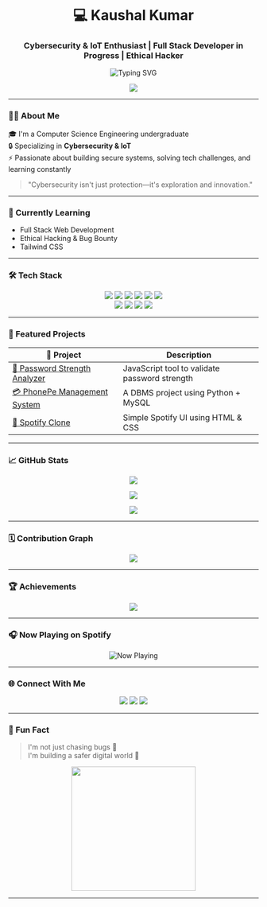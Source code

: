 <h1 align="center">💻 Kaushal Kumar</h1>
<h3 align="center">Cybersecurity & IoT Enthusiast | Full Stack Developer in Progress | Ethical Hacker</h3>

<p align="center">
  <img src="https://readme-typing-svg.demolab.com?font=Fira+Code&pause=1000&center=true&vCenter=true&color=36BCF7&width=450&lines=Welcome+to+my+GitHub!;Cybersecurity+is+my+passion!;Learning+%7C+Building+%7C+Securing+Digital+Space" alt="Typing SVG" />
</p>

<p align="center">
  <img src="https://visitcount.itsvg.in/api?id=Kaushalkumar012&label=Profile%20Views&color=6&icon=0" />
</p>

---

### 🧑‍💻 About Me

🎓 I'm a Computer Science Engineering undergraduate  
🔒 Specializing in **Cybersecurity & IoT**  
⚡ Passionate about building secure systems, solving tech challenges, and learning constantly

> "Cybersecurity isn't just protection—it's exploration and innovation."

---

### 🌱 Currently Learning
- Full Stack Web Development  
- Ethical Hacking & Bug Bounty  
- Tailwind CSS

---

### 🛠️ Tech Stack

<p align="center">
  <img src="https://img.shields.io/badge/Java-%23ED8B00.svg?style=flat&logo=java&logoColor=white"/>
  <img src="https://img.shields.io/badge/Python-%2314354C.svg?style=flat&logo=python&logoColor=white"/>
  <img src="https://img.shields.io/badge/HTML5-%23E34F26.svg?style=flat&logo=html5&logoColor=white"/>
  <img src="https://img.shields.io/badge/CSS3-%231572B6.svg?style=flat&logo=css3&logoColor=white"/>
  <img src="https://img.shields.io/badge/JavaScript-%23F7DF1E.svg?style=flat&logo=javascript&logoColor=black"/>
  <img src="https://img.shields.io/badge/Tailwind_CSS-%2306B6D4.svg?style=flat&logo=tailwind-css&logoColor=white"/>
  <br/>
  <img src="https://img.shields.io/badge/Linux-%23000000.svg?style=flat&logo=linux&logoColor=white"/>
  <img src="https://img.shields.io/badge/MySQL-%2300f.svg?style=flat&logo=mysql&logoColor=white"/>
  <img src="https://img.shields.io/badge/Git-%23F05033.svg?style=flat&logo=git&logoColor=white"/>
  <img src="https://img.shields.io/badge/VS_Code-%23007ACC.svg?style=flat&logo=visual-studio-code&logoColor=white"/>
</p>

---

### 📂 Featured Projects

| 🔧 Project | Description |
|-----------|-------------|
| [🔐 Password Strength Analyzer](https://github.com/Kaushalkumar012/Password-Strength-Analyzer) | JavaScript tool to validate password strength |
| [💳 PhonePe Management System](https://github.com/Kaushalkumar012/PhonePe-Management-System) | A DBMS project using Python + MySQL |
| [🎵 Spotify Clone](https://github.com/Kaushalkumar012/SPOTIFY_CLONE) | Simple Spotify UI using HTML & CSS |

---

### 📈 GitHub Stats

<p align="center">
  <img src="https://github-readme-stats.vercel.app/api?username=Kaushalkumar012&show_icons=true&theme=radical&hide_border=true&count_private=true"/>
</p>

<p align="center">
  <img src="https://github-readme-streak-stats.herokuapp.com/?user=Kaushalkumar012&theme=radical&hide_border=true"/>
</p>

<p align="center">
  <img src="https://github-readme-stats.vercel.app/api/top-langs/?username=Kaushalkumar012&layout=compact&theme=radical&hide_border=true"/>
</p>

---

### 🗓️ Contribution Graph

<p align="center">
  <img src="https://github-contribution-graph.vercel.app/api/?username=Kaushalkumar012&theme=react-dark&hide_border=true" />
</p>

---

### 🏆 Achievements

<p align="center">
  <img src="https://github-profile-trophy.vercel.app/?username=Kaushalkumar012&theme=darkhub&no-bg=true&no-frame=true&row=1"/>
</p>

---

### 🎧 Now Playing on Spotify

<p align="center">
  <img src="https://kaushal-nowplaying.vercel.app/api/now-playing" alt="Now Playing" />
</p>

---

### 🌐 Connect With Me

<p align="center">
  <a href="mailto:kaushalkumar00200@gmail.com"><img src="https://img.shields.io/badge/Gmail-D14836?style=for-the-badge&logo=gmail&logoColor=white"/></a>
  <a href="https://www.linkedin.com/in/kaushal00200"><img src="https://img.shields.io/badge/LinkedIn-%230077B5.svg?style=for-the-badge&logo=linkedin&logoColor=white"/></a>
  <a href="https://x.com/Kaushal00200"><img src="https://img.shields.io/badge/Twitter-%231DA1F2.svg?style=for-the-badge&logo=twitter&logoColor=white"/></a>
</p>

---

### 🎯 Fun Fact

> I'm not just chasing bugs 🐞  
> I'm building a safer digital world 🔐

<p align="center">
  <img src="https://media.giphy.com/media/3o7aCVp4zE5tOfh9Vm/giphy.gif" width="250"/>
</p>

---
